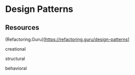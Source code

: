 # Design Patterns

## Resources

(Refactoring.Guru)[https://refactoring.guru/design-patterns]


creational

structural

behavioral
